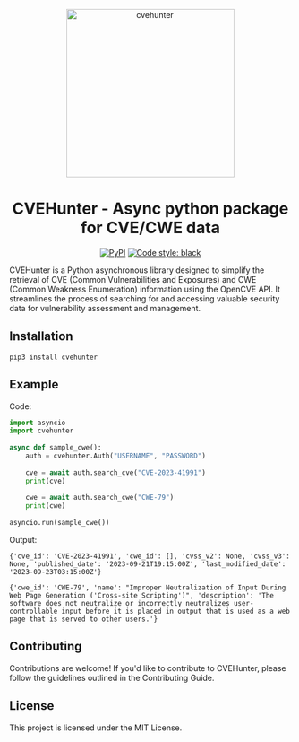 <p align="center">
  <img height=300 src="https://github.com/Xample33/cve-hunter/assets/54323615/f8654f5c-d7ce-4929-b5f7-3d9bd3c78c94" alt='cvehunter'></a>
</p>

<h1 align="center"> CVEHunter - Async python package for CVE/CWE data</h1>

<p align="center"> 
  <a href="https://pypi.org/project/xxx/"><img alt="PyPI" src="https://img.shields.io/pypi/v/xxx"></a>
  <a href="https://github.com/psf/black"><img alt="Code style: black" src="https://img.shields.io/badge/code%20style-black-000000.svg"></a>
</p>

CVEHunter is a Python asynchronous library designed to simplify the retrieval of CVE (Common Vulnerabilities and Exposures) and CWE (Common Weakness Enumeration) information using the OpenCVE API. It streamlines the process of searching for and accessing valuable security data for vulnerability assessment and management.

## Installation

```
pip3 install cvehunter
```

## Example
Code:
```python
import asyncio
import cvehunter
    
async def sample_cwe():
    auth = cvehunter.Auth("USERNAME", "PASSWORD")
    
    cve = await auth.search_cve("CVE-2023-41991")
    print(cve)
    
    cwe = await auth.search_cwe("CWE-79")
    print(cwe)
    
asyncio.run(sample_cwe())
```

Output:
```
{'cve_id': 'CVE-2023-41991', 'cwe_id': [], 'cvss_v2': None, 'cvss_v3': None, 'published_date': '2023-09-21T19:15:00Z', 'last_modified_date': '2023-09-23T03:15:00Z'}

{'cwe_id': 'CWE-79', 'name': "Improper Neutralization of Input During Web Page Generation ('Cross-site Scripting')", 'description': 'The software does not neutralize or incorrectly neutralizes user-controllable input before it is placed in output that is used as a web page that is served to other users.'}
```

## Contributing
Contributions are welcome! If you'd like to contribute to CVEHunter, please follow the guidelines outlined in the Contributing Guide.

## License
This project is licensed under the MIT License.

